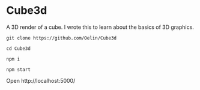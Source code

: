 # Cube3d

A 3D render of a cube. I wrote this to learn about the basics of 3D graphics.

```
git clone https://github.com/Oelin/Cube3d

cd Cube3d

npm i

npm start
```

Open http://localhost:5000/

